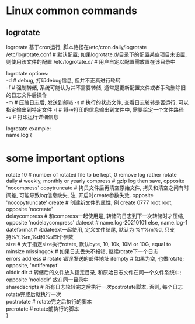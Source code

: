# Linux common commands
## logrotate
logrotate 基于cron运行, 脚本路径在/etc/cron.daily/logrotate
/etc/logrotate.conf    # 默认配置; 如果logrotate.d/目录下的配置某些项目未设置, 则使用该文件的配置
/etc/logrotate.d/      # 用户自定以配置需放置在该目录中

logrotate options:  
-d    # debug, 打印debug信息, 但并不正真进行轮转  
-f    # 强制转储, 系统可能认为并不需要转储, 通常是更新配置文件或者手动删除旧的日志文件后操作  
-m    # 压缩日志后, 发送到邮箱 
-s    # 执行的状态文件, 查看日志轮转是否运行, 可以指定输出到特定文件
-l    # 将-v打印的信息输出到文件中, 需要给定一个文件路径  
-v    # 打印运行详细信息

logrotate example:  
name.log {
# some important options
rotate 10    # number of rotated file to be kept, 0 remove log rather rotate  
daily        # weekly, monthly or yearly
compress     # gzip log then save, opposite 'nocompress'
copytruncate # 拷贝文件后再清空原始文件, 拷贝和清空之间有时间差, 可能导致log信息缺失, 注, 开启时create参数失效. opposite 'nocopytruncate'
create       # 创建新文件的属性, 例 create 0777 root root, opposite 'nocreate'  
delaycompress    # 和compress一起使用是, 转储的日志到下一次转储时才压缩, opposite 'nodelaycompress'
dateext      # name.log-20210101 else, name.log-1
dateformat   # 和dateext一起使用, 定义文件结尾, 默认为 %Y%m%d, 只支持%Y,%m,%d和%s四个参数   
size         # 大于指定size执行rotate, 默认byte, 10, 10k, 10M or 10G, equal to minsize 
missinggok   # 如果日志丢失不报错, 继续rotate下一个日志  
errors address   # rotate 错误发送的邮件地址 
ifempty      # 如果为空, 也做rotate; opposite, 'notifempyt'  
olddir dir   # 转储后的文件放入指定目录, 和原始日志文件在同一个文件系统中; opposite 'noolddir' 放在同一目录中  
sharedscripts    # 所有日志轮转完之后执行一次postrotate脚本, 否则, 每个日志rotate完成后就执行一次  
postrotate   # rotate完之后执行的脚本  
prerotate    # rotate前执行的脚本  
} 


